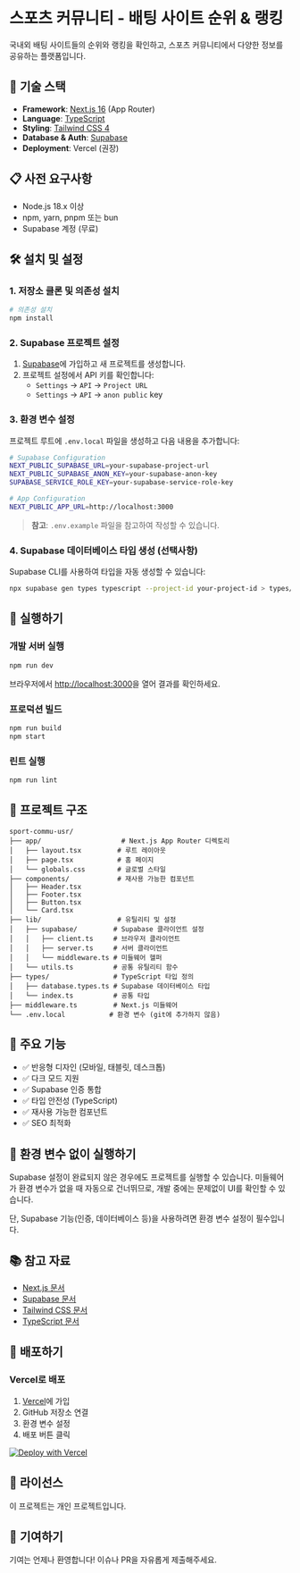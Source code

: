 # 스포츠 커뮤니티 - 배팅 사이트 순위 & 랭킹

국내외 배팅 사이트들의 순위와 랭킹을 확인하고, 스포츠 커뮤니티에서 다양한 정보를 공유하는 플랫폼입니다.

## 🚀 기술 스택

- **Framework**: [Next.js 16](https://nextjs.org/) (App Router)
- **Language**: [TypeScript](https://www.typescriptlang.org/)
- **Styling**: [Tailwind CSS 4](https://tailwindcss.com/)
- **Database & Auth**: [Supabase](https://supabase.com/)
- **Deployment**: Vercel (권장)

## 📋 사전 요구사항

- Node.js 18.x 이상
- npm, yarn, pnpm 또는 bun
- Supabase 계정 (무료)

## 🛠️ 설치 및 설정

### 1. 저장소 클론 및 의존성 설치

```bash
# 의존성 설치
npm install
```

### 2. Supabase 프로젝트 설정

1. [Supabase](https://supabase.com/)에 가입하고 새 프로젝트를 생성합니다.
2. 프로젝트 설정에서 API 키를 확인합니다:
   - `Settings` → `API` → `Project URL`
   - `Settings` → `API` → `anon public` key

### 3. 환경 변수 설정

프로젝트 루트에 `.env.local` 파일을 생성하고 다음 내용을 추가합니다:

```bash
# Supabase Configuration
NEXT_PUBLIC_SUPABASE_URL=your-supabase-project-url
NEXT_PUBLIC_SUPABASE_ANON_KEY=your-supabase-anon-key
SUPABASE_SERVICE_ROLE_KEY=your-supabase-service-role-key

# App Configuration
NEXT_PUBLIC_APP_URL=http://localhost:3000
```

> **참고**: `.env.example` 파일을 참고하여 작성할 수 있습니다.

### 4. Supabase 데이터베이스 타입 생성 (선택사항)

Supabase CLI를 사용하여 타입을 자동 생성할 수 있습니다:

```bash
npx supabase gen types typescript --project-id your-project-id > types/database.types.ts
```

## 🏃 실행하기

### 개발 서버 실행

```bash
npm run dev
```

브라우저에서 [http://localhost:3000](http://localhost:3000)을 열어 결과를 확인하세요.

### 프로덕션 빌드

```bash
npm run build
npm start
```

### 린트 실행

```bash
npm run lint
```

## 📁 프로젝트 구조

```
sport-commu-usr/
├── app/                    # Next.js App Router 디렉토리
│   ├── layout.tsx         # 루트 레이아웃
│   ├── page.tsx           # 홈 페이지
│   └── globals.css        # 글로벌 스타일
├── components/            # 재사용 가능한 컴포넌트
│   ├── Header.tsx
│   ├── Footer.tsx
│   ├── Button.tsx
│   └── Card.tsx
├── lib/                   # 유틸리티 및 설정
│   ├── supabase/         # Supabase 클라이언트 설정
│   │   ├── client.ts     # 브라우저 클라이언트
│   │   ├── server.ts     # 서버 클라이언트
│   │   └── middleware.ts # 미들웨어 헬퍼
│   └── utils.ts          # 공통 유틸리티 함수
├── types/                # TypeScript 타입 정의
│   ├── database.types.ts # Supabase 데이터베이스 타입
│   └── index.ts          # 공통 타입
├── middleware.ts         # Next.js 미들웨어
└── .env.local           # 환경 변수 (git에 추가하지 않음)
```

## 🎨 주요 기능

- ✅ 반응형 디자인 (모바일, 태블릿, 데스크톱)
- ✅ 다크 모드 지원
- ✅ Supabase 인증 통합
- ✅ 타입 안전성 (TypeScript)
- ✅ 재사용 가능한 컴포넌트
- ✅ SEO 최적화

## 🔐 환경 변수 없이 실행하기

Supabase 설정이 완료되지 않은 경우에도 프로젝트를 실행할 수 있습니다. 
미들웨어가 환경 변수가 없을 때 자동으로 건너뛰므로, 개발 중에는 문제없이 UI를 확인할 수 있습니다.

단, Supabase 기능(인증, 데이터베이스 등)을 사용하려면 환경 변수 설정이 필수입니다.

## 📚 참고 자료

- [Next.js 문서](https://nextjs.org/docs)
- [Supabase 문서](https://supabase.com/docs)
- [Tailwind CSS 문서](https://tailwindcss.com/docs)
- [TypeScript 문서](https://www.typescriptlang.org/docs/)

## 🚀 배포하기

### Vercel로 배포

1. [Vercel](https://vercel.com)에 가입
2. GitHub 저장소 연결
3. 환경 변수 설정
4. 배포 버튼 클릭

[![Deploy with Vercel](https://vercel.com/button)](https://vercel.com/new/clone?repository-url=https://github.com/your-username/sport-commu-usr)

## 📝 라이선스

이 프로젝트는 개인 프로젝트입니다.

## 🤝 기여하기

기여는 언제나 환영합니다! 이슈나 PR을 자유롭게 제출해주세요.
